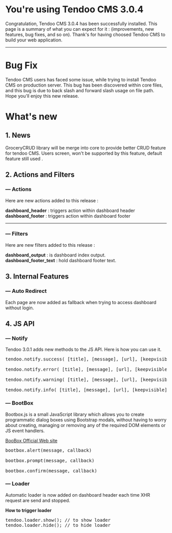 # You're using Tendoo CMS 3.0.4


Congratulation, Tendoo CMS 3.0.4 has been successfully installed. This page is a summary of what you can expect for it : (improvements, new features, bug fixes, and so on).
Thank's for having choosed Tendoo CMS to build your web application.

---

# Bug Fix
Tendoo CMS users has faced some issue, while trying to install Tendoo CMS on production server. This bug has been discovered within core files, and this bug is due to back slash and forward slash usage on file path. Hope you'll enjoy this new release.

# What's new

## 1. News
GroceryCRUD library will be merge into core to provide better CRUD feature for tendoo CMS. Users screen, won't be supported by this feature, default feature still used .



## 2. Actions and Filters

### &mdash; Actions

Here are new actions added to this release :

**dashboard_header** : triggers action within dashboard header<br>
**dashboard_footer** : triggers action within dashboard footer

---
### &mdash; Filters

Here are new filters added to this release :

**dashboard_output** : is dashboard index output.<br>
**dashboard_footer_text** : hold dashboard footer text.

## 3. Internal Features

### &mdash; Auto Redirect
Each page are now added as fallback when trying to access dashboard without login.

## 4. JS API

### &mdash; Notify

Tendoo 3.0.1 adds new methods to the JS API. Here is how you can use it.

<pre>
tendoo.notify.success( [title], [message], [url], [keepvisible]); // will print a success notice.

tendoo.notify.error( [title], [message], [url], [keepvisible]); // will print a error notice.

tendoo.notify.warning( [title], [message], [url], [keepvisible]); // will print a warning notice.

tendoo.notify.info( [title], [message], [url], [keepvisible]); // will print an info notice.
</pre>

### &mdash; BootBox
Bootbox.js is a small JavaScript library which allows you to create programmatic dialog boxes using Bootstrap modals, without having to worry about creating, managing or removing any of the required DOM elements or JS event handlers. 

<a href="http://bootboxjs.com/#download">BooBox Official Web site</a>
<pre>
bootbox.alert(message, callback)

bootbox.prompt(message, callback)

bootbox.confirm(message, callback)
</pre>

### &mdash;  Loader
Automatic loader is now added on dashboard header each time XHR request are send and stopped.

**How to trigger loader**

<pre>
tendoo.loader.show(); // to show loader
tendoo.loader.hide(); // to hide loader 
</pre>